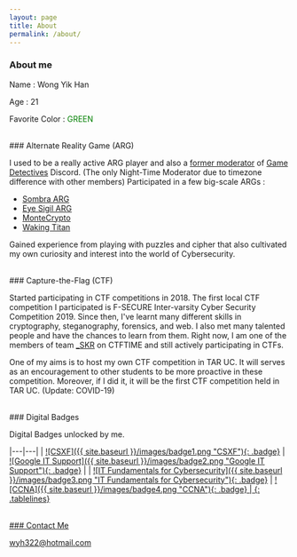 ```yaml
---
layout: page
title: About
permalink: /about/
---
```


### About me

Name : Wong Yik Han

Age : 21

Favorite Color : <span style="color: green;">GREEN</span>

<br />
### Alternate Reality Game (ARG)

I used to be a really active ARG player and also a [former moderator](https://wiki.gamedetectives.net/index.php?title=Meta:Staff) of [Game Detectives](https://wiki.gamedetectives.net) Discord. (The only Night-Time Moderator due to timezone difference with other members) Participated in a few big-scale ARGs : 
- [Sombra ARG](https://wiki.gamedetectives.net/index.php?title=Sombra_ARG)
- [Eye Sigil ARG](https://wiki.gamedetectives.net/index.php?title=Eye_Sigil_ARG)
- [MonteCrypto](https://wiki.gamedetectives.net/index.php?title=MonteCrypto)
- [Waking Titan](https://wiki.gamedetectives.net/index.php?title=Waking_Titan)

Gained experience from playing with puzzles and cipher that also cultivated my own curiosity and interest into the world of Cybersecurity.

<br />
### Capture-the-Flag (CTF)

Started participating in CTF competitions in 2018. The first local CTF competition I participated is F-SECURE Inter-varsity Cyber Security Competition 2019. Since then, I've learnt many different skills in cryptography, steganography, forensics, and web. I also met many talented people and have the chances to learn from them. Right now, I am one of the members of team [_SKR](https://ctftime.org/team/67702) on CTFTIME and still actively participating in CTFs.

One of my aims is to host my own CTF competition in TAR UC. It will serves as an encouragement to other students to be more proactive in these competition. Moreover, if I did it, it will be the first CTF competition held in TAR UC. (Update: COVID-19)

<br />
### Digital Badges

Digital Badges unlocked by me.

|---|---|
| <a href="https://www.youracclaim.com/badges/14aea5d5-725b-400d-9c03-f8d2114e296f">![CSXF]({{ site.baseurl }}/images/badge1.png "CSXF"){: .badge}</a> | <a href="https://www.youracclaim.com/badges/9d27ef8c-2f60-4b1f-8ec9-a384a802593d">![Google IT Support]({{ site.baseurl }}/images/badge2.png "Google IT Support"){: .badge}</a> |
| <a href="https://www.youracclaim.com/badges/fc0ceac8-1508-4563-bb14-d82ba3e839bc">![IT Fundamentals for Cybersecurity]({{ site.baseurl }}/images/badge3.png "IT Fundamentals for Cybersecurity"){: .badge}</a> | <a href="https://www.youracclaim.com/badges/2efecd78-339a-4e53-80ca-3a35bffa32bf">![CCNA]({{ site.baseurl }}/images/badge4.png "CCNA"){: .badge} |
{: .tablelines}

<br />
### Contact Me

[wyh322@hotmail.com](wyh322@hotmail.com)

